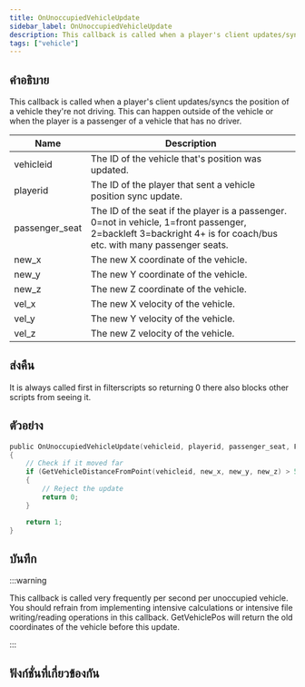 ```yaml
---
title: OnUnoccupiedVehicleUpdate
sidebar_label: OnUnoccupiedVehicleUpdate
description: This callback is called when a player's client updates/syncs the position of a vehicle they're not driving.
tags: ["vehicle"]
---
```


## คำอธิบาย

This callback is called when a player's client updates/syncs the position of a vehicle they're not driving. This can happen outside of the vehicle or when the player is a passenger of a vehicle that has no driver.

| Name           | Description                                                                                                                                                      |
| -------------- | ---------------------------------------------------------------------------------------------------------------------------------------------------------------- |
| vehicleid      | The ID of the vehicle that's position was updated.                                                                                                               |
| playerid       | The ID of the player that sent a vehicle position sync update.                                                                                                   |
| passenger_seat | The ID of the seat if the player is a passenger. 0=not in vehicle, 1=front passenger, 2=backleft 3=backright 4+ is for coach/bus etc. with many passenger seats. |
| new_x          | The new X coordinate of the vehicle.                                                 |
| new_y          | The new Y coordinate of the vehicle.                                                 |
| new_z          | The new Z coordinate of the vehicle.                                                 |
| vel_x          | The new X velocity of the vehicle.                                                |
| vel_y          | The new Y velocity of the vehicle.                                                |
| vel_z          | The new Z velocity of the vehicle.                                                |

## ส่งคืน

It is always called first in filterscripts so returning 0 there also blocks other scripts from seeing it.

## ตัวอย่าง

```c
public OnUnoccupiedVehicleUpdate(vehicleid, playerid, passenger_seat, Float:new_x, Float:new_y, Float:new_z, Float:vel_x, Float:vel_y, Float:vel_z)
{
    // Check if it moved far
    if (GetVehicleDistanceFromPoint(vehicleid, new_x, new_y, new_z) > 50.0)
    {
        // Reject the update
        return 0;
    }

    return 1;
}
```

## บันทึก

:::warning

This callback is called very frequently per second per unoccupied vehicle. You should refrain from implementing intensive calculations or intensive file writing/reading operations in this callback. GetVehiclePos will return the old coordinates of the vehicle before this update.

:::

## ฟังก์ชั่นที่เกี่ยวข้องกัน
